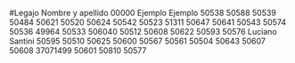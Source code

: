 #Legajo			Nombre y apellido
00000           Ejemplo Ejemplo
50538
50588
50539
50484
50621
50520
50624
50542
50523
51311
50647
50641
50543
50574
50536
49964
50533
506040
50512
50608
50622
50593
50576               Luciano Santini
50595
50510
50625
50600
50567
50561
50504
50643
50607
50608
37071499
50601
50810
50577
